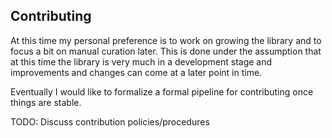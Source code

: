 ## Contributing ##


At this time my personal preference is to work on growing the library and to focus a bit on manual curation later. This is done under the assumption that at this time the library is very much in a development stage and improvements and changes can come at a later point in time.


Eventually I would like to formalize a formal pipeline for contributing once things are stable.


TODO: Discuss contribution policies/procedures

